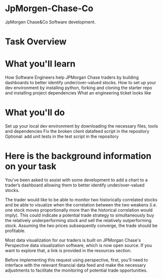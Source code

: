 # JpMorgen-Chase-Co

JpMorgen Chase&amp;Co Software development.

# Task Overview #
# What you'll learn
How Software Engineers help JPMorgan Chase traders by building dashboards to better identify under/over-valued stocks.
How to set up your dev environment by installing python, forking and cloning the starter repo and installing project dependencies
What an engineering ticket looks like
# What you'll do
Set up your local dev environment by downloading the necessary files, tools and dependencies
Fix the broken client datafeed script in the repository
Optional: add unit tests in the test script in the repository

# Here is the background information on your task #
You’ve been asked to assist with some development to add a chart to a trader’s dashboard allowing them to better identify under/over-valued stocks.

The trader would like to be able to monitor two historically correlated stocks and be able to visualize when the correlation between the two weakens (i.e. one stock moves proportionally more than the historical correlation would imply). This could indicate a potential trade strategy to simultaneously buy the relatively underperforming stock and sell the relatively outperforming stock. Assuming the two prices subsequently converge, the trade should be profitable.

Most data visualization for our traders is built on JPMorgan Chase's Perspective data visualization software, which is now open source. If you want to explore that, a link is provided in the resources section.

Before implementing this request using perspective, first, you’ll need to interface with the relevant financial data feed and make the necessary adjustments to facilitate the monitoring of potential trade opportunities.

